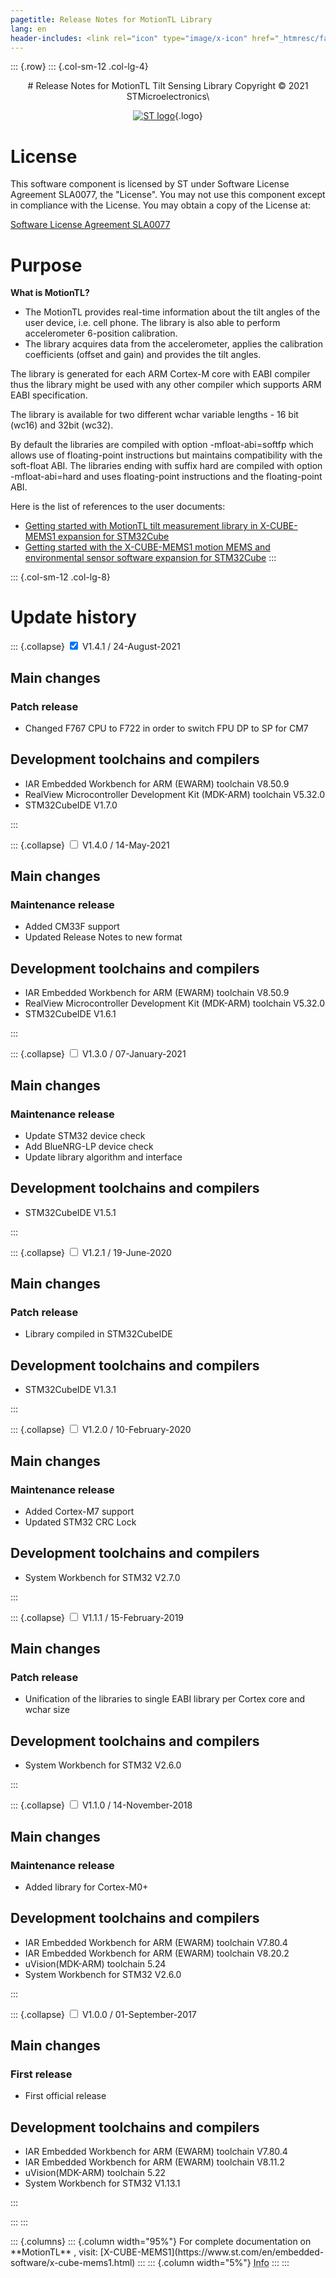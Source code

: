 ```yaml
---
pagetitle: Release Notes for MotionTL Library
lang: en
header-includes: <link rel="icon" type="image/x-icon" href="_htmresc/favicon.png" />
---
```


::: {.row}
::: {.col-sm-12 .col-lg-4}

<center>
# Release Notes for MotionTL Tilt Sensing Library
Copyright &copy; 2021 STMicroelectronics\

[![ST logo](_htmresc/st_logo_2020.png)](https://www.st.com){.logo}
</center>

# License

This software component is licensed by ST under Software License Agreement SLA0077, the "License".
You may not use this component except in compliance with the License. You may obtain a copy of the License at:

[Software License Agreement SLA0077](https://www.st.com/content/ccc/resource/legal/legal_agreement/license_agreement/group0/62/6a/48/15/b4/12/47/7a/DM00367782/files/DM00367782.pdf/jcr:content/translations/en.DM00367782.pdf)

# Purpose

**What is MotionTL?**

- The MotionTL provides real-time information about the tilt angles of the user device, i.e. cell phone. The library is also able to perform accelerometer 6-position calibration.
- The library acquires data from the accelerometer, applies the calibration coefficients (offset and gain) and provides the tilt angles.

The library is generated for each ARM Cortex-M core with EABI compiler thus the library might be used with any other compiler which supports ARM EABI specification.

The library is available for two different wchar variable lengths - 16 bit (wc16) and 32bit (wc32).

By default the libraries are compiled with option -mfloat-abi=softfp which allows use of floating-point instructions but maintains compatibility with the soft-float ABI. The libraries ending with suffix hard are compiled with option -mfloat-abi=hard and uses floating-point instructions and the floating-point ABI.

Here is the list of references to the user documents:

- [Getting started with MotionTL tilt measurement library in X-CUBE-MEMS1 expansion for STM32Cube](https://www.st.com/resource/en/user_manual/dm00427997-getting-started-with-motiontl-tilt-measurement-library-in-xcubemems1-expansion-for-stm32cube-stmicroelectronics.pdf)
- [Getting started with the X-CUBE-MEMS1 motion MEMS and environmental sensor software expansion for STM32Cube](https://www.st.com/resource/en/user_manual/dm00157069-getting-started-with-the-xcubemems1-motion-mems-and-environmental-sensor-software-expansion-for-stm32cube-stmicroelectronics.pdf)
:::

::: {.col-sm-12 .col-lg-8}
# Update history

::: {.collapse}
<input type="checkbox" id="collapse-section9" checked aria-hidden="true">
<label for="collapse-section9" aria-hidden="true">V1.4.1 / 24-August-2021</label>
<div>			

## Main changes

### Patch release

- Changed F767 CPU to F722 in order to switch FPU DP to SP for CM7

## Development toolchains and compilers

- IAR Embedded Workbench for ARM (EWARM) toolchain V8.50.9
- RealView Microcontroller Development Kit (MDK-ARM) toolchain V5.32.0
- STM32CubeIDE V1.7.0

</div>
:::

::: {.collapse}
<input type="checkbox" id="collapse-section8" aria-hidden="true">
<label for="collapse-section8" aria-hidden="true">V1.4.0 / 14-May-2021</label>
<div>			

## Main changes

### Maintenance release

- Added CM33F support
- Updated Release Notes to new format

## Development toolchains and compilers

- IAR Embedded Workbench for ARM (EWARM) toolchain V8.50.9
- RealView Microcontroller Development Kit (MDK-ARM) toolchain V5.32.0
- STM32CubeIDE V1.6.1

</div>
:::

::: {.collapse}
<input type="checkbox" id="collapse-section7" aria-hidden="true">
<label for="collapse-section7" aria-hidden="true">V1.3.0 / 07-January-2021</label>
<div>			

## Main changes

### Maintenance release

- Update STM32 device check
- Add BlueNRG-LP device check
- Update library algorithm and interface

## Development toolchains and compilers

- STM32CubeIDE V1.5.1

</div>
:::

::: {.collapse}
<input type="checkbox" id="collapse-section6" aria-hidden="true">
<label for="collapse-section6" aria-hidden="true">V1.2.1 / 19-June-2020</label>
<div>			

## Main changes

### Patch release

- Library compiled in STM32CubeIDE

## Development toolchains and compilers

- STM32CubeIDE V1.3.1

</div>
:::

::: {.collapse}
<input type="checkbox" id="collapse-section5" aria-hidden="true">
<label for="collapse-section5" aria-hidden="true">V1.2.0 / 10-February-2020</label>
<div>			

## Main changes

### Maintenance release

- Added Cortex-M7 support
- Updated STM32 CRC Lock

## Development toolchains and compilers

- System Workbench for STM32 V2.7.0

</div>
:::

::: {.collapse}
<input type="checkbox" id="collapse-section4" aria-hidden="true">
<label for="collapse-section4" aria-hidden="true">V1.1.1 / 15-February-2019</label>
<div>			

## Main changes

### Patch release

- Unification of the libraries to single EABI library per Cortex core and wchar size

## Development toolchains and compilers

- System Workbench for STM32 V2.6.0

</div>
:::

::: {.collapse}
<input type="checkbox" id="collapse-section3" aria-hidden="true">
<label for="collapse-section3" aria-hidden="true">V1.1.0 / 14-November-2018</label>
<div>			

## Main changes

### Maintenance release

- Added library for Cortex-M0+

## Development toolchains and compilers

- IAR Embedded Workbench for ARM (EWARM) toolchain V7.80.4
- IAR Embedded Workbench for ARM (EWARM) toolchain V8.20.2
- uVision(MDK-ARM) toolchain 5.24
- System Workbench for STM32 V2.6.0

</div>
:::

::: {.collapse}
<input type="checkbox" id="collapse-section1" aria-hidden="true">
<label for="collapse-section1" aria-hidden="true">V1.0.0 / 01-September-2017</label>
<div>			

## Main changes

### First release

- First official release

## Development toolchains and compilers

- IAR Embedded Workbench for ARM (EWARM) toolchain V7.80.4
- IAR Embedded Workbench for ARM (EWARM) toolchain V8.11.2
- uVision(MDK-ARM) toolchain 5.22
- System Workbench for STM32 V1.13.1

</div>
:::

:::
:::

<footer class="sticky">
::: {.columns}
::: {.column width="95%"}
For complete documentation on **MotionTL** ,
visit: [X-CUBE-MEMS1](https://www.st.com/en/embedded-software/x-cube-mems1.html)
:::
::: {.column width="5%"}
<abbr title="Based on template cx566953 version 2.0">Info</abbr>
:::
:::
</footer>
